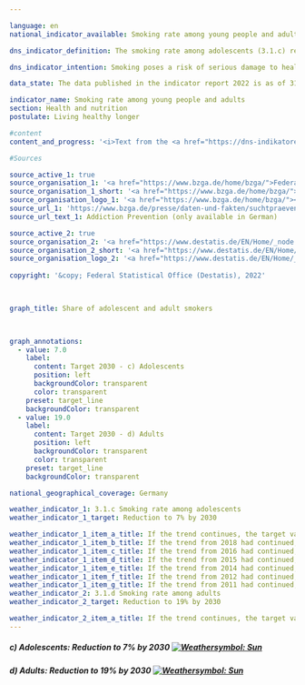 ```yaml
---

language: en    
national_indicator_available: Smoking rate among young people and adults    

dns_indicator_definition: The smoking rate among adolescents (3.1.c) represents the percentage of 12- to 17-year-olds who indicate that they smoke regularly or occasionally. The smoking rate among adults (3.1.d) indicates the percentage of those surveyed aged 15&nbsp;and above who answered the questions on smoking behaviour in the microcensus and who smoke regularly or occasionally.    

dns_indicator_intention: Smoking poses a risk of serious damage to health and can cause premature death. This risk is not confined to smokers themselves. Non-smokers exposed to tobacco smoke are not just irritated by the smoke but can also fall ill from it. The Federal Government is pursuing the goal of reducing the percentage of adolescent smokers to 7% and that of all persons aged 15&nbsp;years and older to 19% by 2030.    

data_state: The data published in the indicator report 2022 is as of 31.10.2022. The data shown on this platform is updated regularly, so that more current data may be available online than published in the <a href="https://dns-indikatoren.de/assets/publications/reports/en/2022.pdf">indicator report 2022</a>.    

indicator_name: Smoking rate among young people and adults    
section: Health and nutrition    
postulate: Living healthy longer    

#content     
content_and_progress: '<i>Text from the <a href="https://dns-indikatoren.de/assets/publications/reports/en/2022.pdf">Indicator Report 2022&nbsp;</a></i><br><br>The data for adolescents are collected in surveys on substance consumption among adolescents and young adults which are conducted by means of telephone interviews by the Federal Centre for Health Education. The surveys initially took place at intervals of three to four years, but since 2001&nbsp;they have been conducted almost every year. In order to ensure that the data are comparable over time, they are weighted on the basis of gender, region and age. The data for years without surveys have been interpolated for inclusion in the time series. The random sample used in 2019&nbsp;comprised 7,000&nbsp;adolescents and young adults.<br><br>The data for adults is surveyed every four years as part of the microcensus conducted by the Federal Statistical Office. The data for years without surveys have been interpolated for inclusion in the time series for the indicator. The microcensus, which is a sample survey, covers 1% of the whole population and is the largest household survey in Germany and Europe. The responses to the questions regarding smoking habits are voluntary and were provided by 79% of respondents in 2017.<br><br>In the group of adolescents between 12&nbsp;and 17&nbsp;years of age, the proportion of smokers initially increased from 23.9% (1995) to 28.1% (1997&nbsp;and 2001), but then declined steadily to 5.6% (5.2% for adolescent girls, 6.0% of adolescent boys) by 2019. Provided that the trend of recent years is maintained, the target value set for 2030&nbsp;is already achieved.<br><br>In 2017, a total of 22.4% of the sample population above the age of 15&nbsp;indicated that they smoked occasionally or regularly. This compares with a figure of 28.3&nbsp;% for 1995&nbsp;and 1999. The smoking rate for adults, in other words, has shown only a slight decrease. If the average trend over the last five years is maintained, the target for this sub-indicator can also be achieved.<br><br>In 2017, 18.8% of all adult respondents aged 15&nbsp;years or older considered themselves regular smokers, while 3.7% smoked occasionally. The rate among women (18.6%) was significantly lower than for men (26.4%). While the proportion of women smokers has fallen by 2.9&nbsp;percentage points since 1995, the proportion of men who smoke has dropped by 9.2&nbsp;percentage points.<br><br>In 2017, 96.2% of the respondent smokers preferred cigarettes. The frequency of tobacco consumption is important when considering the threat to the health of individuals. A total of 10.8% of regular smokers, compared with 17.4% in 1995, fell into the category of heavy smokers with more than 20&nbsp;cigarettes a day, while 81.4% smoked 5&nbsp;to 20&nbsp;a day. Within these figures there were also differences between the sexes. Almost one in seven of the male regular cigarette smokers was a heavy smoker, but only one in thirteen of the female smokers.<br><br>Smoking poses a high but avoidable risk to health. In 2018, 4.8% of all deaths (3.4% among women, 6.3% among men) could be attributed to symptomatic diseases for smokers (lung, bronchial, laryngeal and tracheal cancers). In 2018, the average age of those who died of lung, bronchial, and tracheal cancers was 71.1&nbsp;years, which is more than seven years below the average age at death (78.4&nbsp;years). Lower smoking rates would therefore help reduce premature mortality.'    

#Sources    

source_active_1: true
source_organisation_1: '<a href="https://www.bzga.de/home/bzga/">Federal Centre for Health Education</a>'
source_organisation_1_short: '<a href="https://www.bzga.de/home/bzga/">Federal Centre for Health Education</a>'
source_organisation_logo_1: '<a href="https://www.bzga.de/home/bzga/"><img src="https://dnsUpgradeEnvironment.github.io/dns-indicators/public/OrgImgEn/bzga.png" alt="Federal Centre for Health Education" title=" Click here to visit the homepage of the organizationFederal Centre for Health Education" style="height:60px; width:148px; border: transparent"/></a>'
source_url_1: 'https://www.bzga.de/presse/daten-und-fakten/suchtpraevention/'
source_url_text_1: Addiction Prevention (only available in German)

source_active_2: true
source_organisation_2: '<a href="https://www.destatis.de/EN/Home/_node.html">Federal Statistical Office</a>'
source_organisation_2_short: '<a href="https://www.destatis.de/EN/Home/_node.html">Federal Statistical Office</a>'
source_organisation_logo_2: '<a href="https://www.destatis.de/EN/Home/_node.html"><img src="https://dnsUpgradeEnvironment.github.io/dns-indicators/public/OrgImgEn/destatis.png" alt="Federal Statistical Office" title=" Click here to visit the homepage of the organizationFederal Statistical Office" style="height:60px; width:148px; border: transparent"/></a>'
    
copyright: '&copy; Federal Statistical Office (Destatis), 2022'    

    

graph_title: Share of adolescent and adult smokers    

    

graph_annotations:
  - value: 7.0
    label:
      content: Target 2030 - c) Adolescents
      position: left
      backgroundColor: transparent
      color: transparent
    preset: target_line
    backgroundColor: transparent
  - value: 19.0
    label:
      content: Target 2030 - d) Adults
      position: left
      backgroundColor: transparent
      color: transparent
    preset: target_line
    backgroundColor: transparent        

national_geographical_coverage: Germany    

weather_indicator_1: 3.1.c Smoking rate among adolescents
weather_indicator_1_target: Reduction to 7% by 2030

weather_indicator_1_item_a_title: If the trend continues, the target value would be reached or missed by less than 5% of the difference between the target value and the current value.
weather_indicator_1_item_b_title: If the trend from 2018 had continued, the target value would have been reached or missed by less than 5% of the difference between the target value and the value at that time.
weather_indicator_1_item_c_title: If the trend from 2016 had continued, the target value would have been reached or missed by less than 5% of the difference between the target value and the value at that time.
weather_indicator_1_item_d_title: If the trend from 2015 had continued, the target value would have been reached or missed by less than 5% of the difference between the target value and the value at that time.
weather_indicator_1_item_e_title: If the trend from 2014 had continued, the target value would have been reached or missed by less than 5% of the difference between the target value and the value at that time.
weather_indicator_1_item_f_title: If the trend from 2012 had continued, the target value would have been reached or missed by less than 5% of the difference between the target value and the value at that time.
weather_indicator_1_item_g_title: If the trend from 2011 had continued, the target value would have been reached or missed by less than 5% of the difference between the target value and the value at that time.
weather_indicator_2: 3.1.d Smoking rate among adults
weather_indicator_2_target: Reduction to 19% by 2030

weather_indicator_2_item_a_title: If the trend continues, the target value would be reached or missed by less than 5% of the difference between the target value and the current value.    
---
```



<div>
  <div class="my-header">
    <h5>c) Adolescents: Reduction to 7% by 2030
      <a href="https://dnsUpgradeEnvironment.github.io/dns-indicators/en/status"><img src="https://g205sdgs.github.io/sdg-indicators/public/Wettersymbole/Sonne.png" title="If the trend from 2019 (Data as of Sep. 31. 2022) had continued, the target value would have been reached or missed by less than 5% of the difference between the target value and the value at that time." alt="Weathersymbol: Sun"/>
      </a>
    </h5>
  </div>
  <div class="my-header-note">
  </div>
</div>
<div>
  <div class="my-header">
    <h5>d) Adults: Reduction to 19% by 2030
      <a href="https://dnsUpgradeEnvironment.github.io/dns-indicators/en/status"><img src="https://g205sdgs.github.io/sdg-indicators/public/Wettersymbole/Sonne.png" title="If the trend from 2017 (Data as of Sep. 31. 2022) had continued, the target value would have been reached or missed by less than 5% of the difference between the target value and the value at that time." alt="Weathersymbol: Sun"/>
      </a>
    </h5>
  </div>
  <div class="my-header-note">
  </div>
</div>
